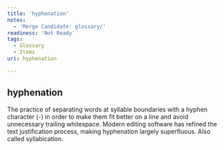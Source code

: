 ```yaml
---
title: 'hyphenation'
notes:
  - 'Merge Candidate: glossary/'
readiness: 'Not Ready'
tags:
  - Glossary
  - Items
uri: hyphenation

---
```

## hyphenation

The practice of separating words at syllable boundaries with a hyphen character (-) in order to make them fit better on a line and avoid unnecessary trailing whitespace. Modern editing software has refined the text justification process, making hyphenation largely superfluous. Also called syllabication.

